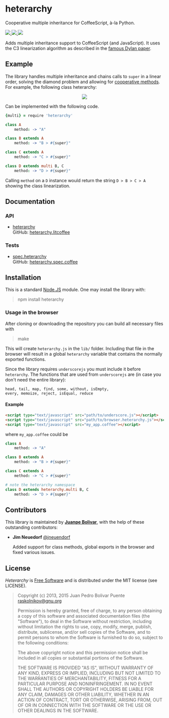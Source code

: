heterarchy
==========

Cooperative multiple inheritance for CoffeeScript, à-la Python.

<a href="http://badge.fury.io/js/heterarchy">
    <img src="https://badge.fury.io/js/heterarchy.svg"/>
</a>
<a href="https://travis-ci.org/arximboldi/heterarchy">
    <img src="https://travis-ci.org/arximboldi/heterarchy.svg"/>
</a>
<a href="https://coveralls.io/r/arximboldi/heterarchy">
    <img src="https://coveralls.io/repos/arximboldi/heterarchy/badge.svg"/>
</a>

Adds multiple inheritance support to CoffeeScript (and JavaScript).
It uses the C3 linearization algorithm as described in the [famous
Dylan paper](http://citeseerx.ist.psu.edu/viewdoc/download?doi=10.1.1.19.3910&rep=rep1&type=pdf).

Example
-------

The library handles multiple inheritance and chains calls to `super`
in a linear order, solving the diamond problem and allowing for
[cooperative methods](http://www.artima.com/weblogs/viewpost.jsp?thread=281127). For
example, the following class heterarchy:

<div style="text-align:center">
  <img src="https://cdn.rawgit.com/arximboldi/heterarchy/master/pic/diamond.svg"/>
</div>

Can be implemented with the following code.

```coffee
{multi} = require 'heterarchy'

class A
    method: -> "A"

class B extends A
    method: -> "B > #{super}"

class C extends A
    method: -> "C > #{super}"

class D extends multi B, C
    method: -> "D > #{super}"
```

Calling `method` on a `D` instance would return the string `D > B > C > A`
showing the class linearization.

Documentation
-------------

### API

* [heterarchy][heterarchy]
  <br/>GitHub: [heterarchy.litcoffee](https://github.com/arximboldi/heterarchy/blob/master/heterarchy.litcoffee)

### Tests

* [spec.heterarchy][spec.heterarchy]
  <br/>GitHub: [heterarchy.spec.coffee](https://github.com/arximboldi/heterarchy/blob/master/test/heterarchy.spec.coffee)

  [heterarchy]: http://sinusoid.es/heterarchy/heterarchy.html
  [spec.heterarchy]: http://sinusoid.es/heterarchy/test/heterarchy.spec.html

Installation
------------

This is a standard [Node.JS](http://nodejs.org) module. One may
install the library with:

> npm install heterarchy

### Usage in the browser

After cloning or downloading the repository
you can build all necessary files with

> make

This will create `heterarchy.js` in the `lib/` folder.  Including that
file in the browser will result in a global `heterarchy` variable that
contains the normally exported functions.

Since the library requires `underscorejs` you must include it before
`heterarchy`.  The functions that are used from `underscorejs` are (in
case you don't need the entire library):

```
head, tail, map, find, some, without, isEmpty,
every, memoize, reject, isEqual, reduce
```

#### Example

```html
<script type="text/javascript" src="path/to/underscore.js"></script>
<script type="text/javascript" src="path/to/browser.heterarchy.js"></script>
<script type="text/javascript" src="my_app.coffee"></script>
```

where `my_app.coffee` could be

```coffee
class A
    method: -> "A"

class B extends A
    method: -> "B > #{super}"

class C extends A
    method: -> "C > #{super}"

# note the heterarchy namespace
class D extends heterarchy.multi B, C
    method: -> "D > #{super}"
```

Contributors
------------

This library is maintained by [**Juanpe Bolivar**](http://sinusoid.es),
with the help of these outstanding contributors:

- **Jim Neuedorf** [@jneuendorf](https://github.com/jneuendorf)

  Added support for class methods, global exports in the browser and
  fixed various issues.

License
-------

*Heterarchy* is [Free Software][free-software] and is distributed
under the MIT license (see LICENSE).

  [free-software]: http://www.gnu.org/philosophy/free-sw.html

> Copyright (c) 2013, 2015 Juan Pedro Bolivar Puente <raskolnikov@gnu.org>
>
> Permission is hereby granted, free of charge, to any person obtaining a copy
> of this software and associated documentation files (the "Software"), to deal
> in the Software without restriction, including without limitation the rights
> to use, copy, modify, merge, publish, distribute, sublicense, and/or sell
> copies of the Software, and to permit persons to whom the Software is
> furnished to do so, subject to the following conditions:
>
> The above copyright notice and this permission notice shall be included in
> all copies or substantial portions of the Software.
>
> THE SOFTWARE IS PROVIDED "AS IS", WITHOUT WARRANTY OF ANY KIND, EXPRESS OR
> IMPLIED, INCLUDING BUT NOT LIMITED TO THE WARRANTIES OF MERCHANTABILITY,
> FITNESS FOR A PARTICULAR PURPOSE AND NONINFRINGEMENT. IN NO EVENT SHALL THE
> AUTHORS OR COPYRIGHT HOLDERS BE LIABLE FOR ANY CLAIM, DAMAGES OR OTHER
> LIABILITY, WHETHER IN AN ACTION OF CONTRACT, TORT OR OTHERWISE, ARISING FROM,
> OUT OF OR IN CONNECTION WITH THE SOFTWARE OR THE USE OR OTHER DEALINGS IN
> THE SOFTWARE.
